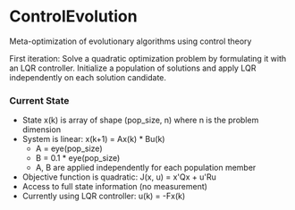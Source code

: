 # ControlEvolution
Meta-optimization of evolutionary algorithms using control theory

First iteration: Solve a quadratic optimization problem by formulating it with an LQR controller. Initialize a population of solutions and apply LQR independently on each solution candidate.
### Current State
- State x(k) is array of shape (pop_size, n) where n is the problem dimension
- System is linear: x(k+1) = Ax(k) * Bu(k)
    - A = eye(pop_size)
    - B = 0.1 * eye(pop_size)
    - A, B are applied independently for each population member
- Objective function is quadratic: J(x, u) = x'Qx + u'Ru
- Access to full state information (no measurement)
- Currently using LQR controller: u(k) = -Fx(k)